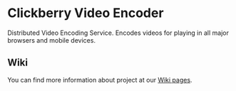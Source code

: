 # Clickberry Video Encoder
Distributed Video Encoding Service. Encodes videos for playing in all major browsers and mobile devices.

## Wiki
You can find more information about project at our [Wiki pages](../../wiki).
